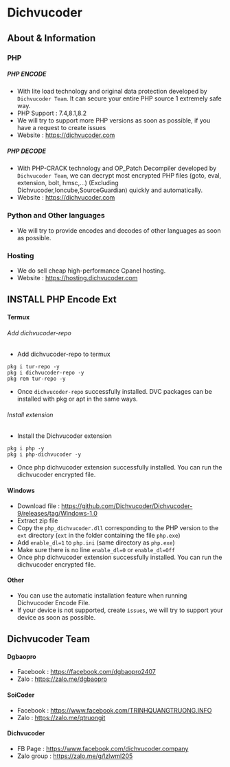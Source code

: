 # Dichvucoder
## About & Information
### PHP
##### PHP ENCODE
+ With lite load technology and original data protection developed by `Dichvucoder Team`. It can secure your entire PHP source 1 extremely safe way.
+ PHP Support : 7.4,8.1,8.2
+ We will try to support more PHP versions as soon as possible, if you have a request to create issues
+ Website : https://dichvucoder.com
##### PHP DECODE
+ With PHP-CRACK technology and OP_Patch Decompiler developed by `Dichvucoder Team`, we can decrypt most encrypted PHP files (goto, eval, extension, bolt, hmsc,...) (Excluding Dichvucoder,Ioncube,SourceGuardian) quickly and automatically.
+ Website : https://dichvucoder.com
### Python and Other languages
+ We will try to provide encodes and decodes of other languages as soon as possible.
### Hosting
+ We do sell cheap high-performance Cpanel hosting.
+ Website : https://hosting.dichvucoder.com
## INSTALL PHP Encode Ext
#### Termux
###### Add dichvucoder-repo
+ Add dichvucoder-repo to termux
```
pkg i tur-repo -y
pkg i dichvucoder-repo -y
pkg rem tur-repo -y
```
+ Once `dichvucoder-repo` successfully installed. DVC packages can be installed with pkg or apt in the same ways.
###### Install extension
+ Install the Dichvucoder extension
```
pkg i php -y
pkg i php-dichvucoder -y
```
+ Once php dichvucoder extension successfully installed. You can run the dichvucoder encrypted file.
#### Windows
+ Download file : https://github.com/Dichvucoder/Dichvucoder-9/releases/tag/Windows-1.0
+ Extract zip file
+ Copy the `php_dichvucoder.dll` corresponding to the PHP version to the `ext` directory (`ext` in the folder containing the file `php.exe`)
+ Add `enable_dl=1` to `php.ini` (same directory as `php.exe`)
+ Make sure there is no line `enable_dl=0` or `enable_dl=Off`
+ Once php dichvucoder extension successfully installed. You can run the dichvucoder encrypted file.
#### Other
+ You can use the automatic installation feature when running Dichvucoder Encode File.
+ If your device is not supported, create `issues`, we will try to support your device as soon as possible.
## Dichvucoder Team
#### Dgbaopro
+ Facebook : https://facebook.com/dgbaopro2407
+ Zalo : https://zalo.me/dgbaopro
#### SoiCoder
+ Facebook : https://www.facebook.com/TRINHQUANGTRUONG.INFO
+ Zalo : https://zalo.me/qtruongit
#### Dichvucoder
+ FB Page : https://www.facebook.com/dichvucoder.company
+ Zalo group : https://zalo.me/g/lzlwml205
